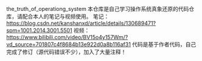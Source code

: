 the_truth_of_operationg_system
本仓库是自己学习操作系统真象还原的代码仓库，请配合本人的笔记与视频使用。
笔记：https://blog.csdn.net/kanshanxd/article/details/130689471?spm=1001.2014.3001.5501
视频：https://www.bilibili.com/video/BV15o4y157Wm/?vd_source=701807c4f8684b13e922d0a8b116af31
代码是基于作者代码，自己完成了修订（源代码错误不少），加入了大量注释！
